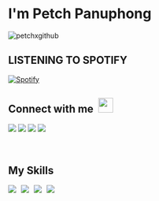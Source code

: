 <h1>I'm Petch Panuphong</h1>

<p align="left"> <img src="https://komarev.com/ghpvc/?username=petchxgithub&label=Profile%20views&color=0e75b6&style=flat" alt="petchxgithub" /> </p>

<h2>LISTENING TO SPOTIFY</h2>

[![Spotify](https://novatorem-koux8rurd-petchxgithub.vercel.app/api/spotify)](https://open.spotify.com/user/31w27zxdogxwfjiqy7xoly3p5rba)



<h2>Connect with me <img src="https://raw.githubusercontent.com/iampavangandhi/iampavangandhi/master/gifs/Hi.gif" style="margin-left:5px;" width="30px"></h2>
<a target="_blank" href="https://web.facebook.com/petchxpanuphong/"><img src="https://img.shields.io/badge/Facebook-1877F2?style=for-the-badge&logo=facebook&logoColor=white"></a>
<a target="_blank" href="https://www.instagram.com/petchxig/"><img src="https://img.shields.io/badge/Instagram-E4405F?style=for-the-badge&logo=instagram&logoColor=white"></a>
<a target="_blank" href="https://twitter.com/panuphongxtw"><img src="https://img.shields.io/badge/Twitter-1DA1F2?style=for-the-badge&logo=twitter&logoColor=white"></a>
<a target="_blank" href="mailto:petchxpanuphong@gmail.com"><img src="https://img.shields.io/badge/Gmail-D14836?style=for-the-badge&logo=gmail&logoColor=white"></a>
<br/> <br/> <br/>

</p>

<h2>My Skills</h2>

<span style="display:flex; gap:10px;">
    <img src="https://img.shields.io/badge/Flutter-%2302569B.svg?style=for-the-badge&logo=Flutter&logoColor=white">
    <img src="https://img.shields.io/badge/figma-%23F24E1E.svg?style=for-the-badge&logo=figma&logoColor=white">
    <img src="https://img.shields.io/badge/firebase-%23039BE5.svg?style=for-the-badge&logo=firebase">
    <img src="https://img.shields.io/badge/swift-F54A2A?style=for-the-badge&logo=swift&logoColor=white">
    
</span>

